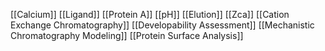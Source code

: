 [[Calcium]]
[[Ligand]]
[[Protein A]]
[[pH]]
[[Elution]]
[[Zca]]
[[Cation Exchange Chromatography]]
[[Developability Assessment]]
[[Mechanistic Chromatography Modeling]]
[[Protein Surface Analysis]]
